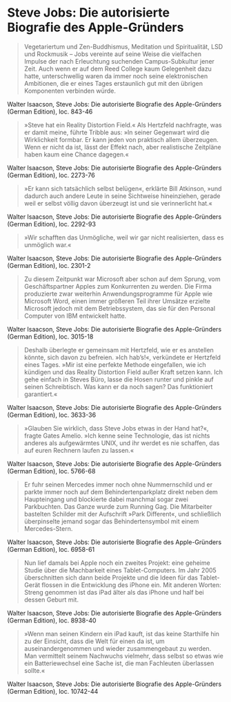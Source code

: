 # Steve Jobs: Die autorisierte Biografie des Apple-Gründers

>Vegetariertum und Zen-Buddhismus, Meditation und Spiritualität, LSD und Rockmusik – Jobs vereinte auf seine Weise die vielfachen Impulse der nach Erleuchtung suchenden Campus-Subkultur jener Zeit. Auch wenn er auf dem Reed College kaum Gelegenheit dazu hatte, unterschwellig waren da immer noch seine elektronischen Ambitionen, die er eines Tages erstaunlich gut mit den übrigen Komponenten verbinden würde.

Walter Isaacson, Steve Jobs: Die autorisierte Biografie des Apple-Gründers (German Edition), loc. 843-46

>»Steve hat ein Reality Distortion Field.« Als Hertzfeld nachfragte, was er damit meine, führte Tribble aus: »In seiner Gegenwart wird die Wirklichkeit formbar. Er kann jeden von praktisch allem überzeugen. Wenn er nicht da ist, lässt der Effekt nach, aber realistische Zeitpläne haben kaum eine Chance dagegen.«

Walter Isaacson, Steve Jobs: Die autorisierte Biografie des Apple-Gründers (German Edition), loc. 2273-76

>»Er kann sich tatsächlich selbst belügen«, erklärte Bill Atkinson, »und dadurch auch andere Leute in seine Sichtweise hineinziehen, gerade weil er selbst völlig davon überzeugt ist und sie verinnerlicht hat.«

Walter Isaacson, Steve Jobs: Die autorisierte Biografie des Apple-Gründers (German Edition), loc. 2292-93

>»Wir schafften das Unmögliche, weil wir gar nicht realisierten, dass es unmöglich war.«

Walter Isaacson, Steve Jobs: Die autorisierte Biografie des Apple-Gründers (German Edition), loc. 2301-2

>Zu diesem Zeitpunkt war Microsoft aber schon auf dem Sprung, vom Geschäftspartner Apples zum Konkurrenten zu werden. Die Firma produzierte zwar weiterhin Anwendungsprogramme für Apple wie Microsoft Word, einen immer größeren Teil ihrer Umsätze erzielte Microsoft jedoch mit dem Betriebssystem, das sie für den Personal Computer von IBM entwickelt hatte.

Walter Isaacson, Steve Jobs: Die autorisierte Biografie des Apple-Gründers (German Edition), loc. 3015-18

>Deshalb überlegte er gemeinsam mit Hertzfeld, wie er es anstellen könnte, sich davon zu befreien. »Ich hab’s!«, verkündete er Hertzfeld eines Tages. »Mir ist eine perfekte Methode eingefallen, wie ich kündigen und das Reality Distortion Field außer Kraft setzen kann. Ich gehe einfach in Steves Büro, lasse die Hosen runter und pinkle auf seinen Schreibtisch. Was kann er da noch sagen? Das funktioniert garantiert.«

Walter Isaacson, Steve Jobs: Die autorisierte Biografie des Apple-Gründers (German Edition), loc. 3633-36

>»Glauben Sie wirklich, dass Steve Jobs etwas in der Hand hat?«, fragte Gates Amelio. »Ich kenne seine Technologie, das ist nichts anderes als aufgewärmtes UNIX, und ihr werdet es nie schaffen, das auf euren Rechnern laufen zu lassen.«

Walter Isaacson, Steve Jobs: Die autorisierte Biografie des Apple-Gründers (German Edition), loc. 5766-68

>Er fuhr seinen Mercedes immer noch ohne Nummernschild und er parkte immer noch auf dem Behindertenparkplatz direkt neben dem Haupteingang und blockierte dabei manchmal sogar zwei Parkbuchten. Das Ganze wurde zum Running Gag. Die Mitarbeiter bastelten Schilder mit der Aufschrift »Park Different«, und schließlich überpinselte jemand sogar das Behindertensymbol mit einem Mercedes-Stern.

Walter Isaacson, Steve Jobs: Die autorisierte Biografie des Apple-Gründers (German Edition), loc. 6958-61


>Nun lief damals bei Apple noch ein zweites Projekt: eine geheime Studie über die Machbarkeit eines Tablet-Computers. Im Jahr 2005 überschnitten sich dann beide Projekte und die Ideen für das Tablet-Gerät flossen in die Entwicklung des iPhone ein. Mit anderen Worten: Streng genommen ist das iPad älter als das iPhone und half bei dessen Geburt mit.

Walter Isaacson, Steve Jobs: Die autorisierte Biografie des Apple-Gründers (German Edition), loc. 8938-40

> »Wenn man seinen Kindern ein iPad kauft, ist das keine Starthilfe hin zu der Einsicht, dass die Welt für einen da ist, um auseinandergenommen und wieder zusammengebaut zu werden. Man vermittelt seinem Nachwuchs vielmehr, dass selbst so etwas wie ein Batteriewechsel eine Sache ist, die man Fachleuten überlassen sollte.«

Walter Isaacson, Steve Jobs: Die autorisierte Biografie des Apple-Gründers (German Edition), loc. 10742-44